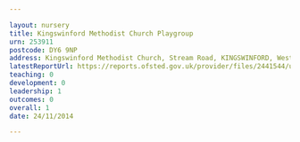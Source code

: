 ```yaml
---

layout: nursery
title: Kingswinford Methodist Church Playgroup
urn: 253911
postcode: DY6 9NP
address: Kingswinford Methodist Church, Stream Road, KINGSWINFORD, West Midlands, DY6 9NP
latestReportUrl: https://reports.ofsted.gov.uk/provider/files/2441544/urn/253911.pdf
teaching: 0
development: 0
leadership: 1
outcomes: 0
overall: 1
date: 24/11/2014

---
```

